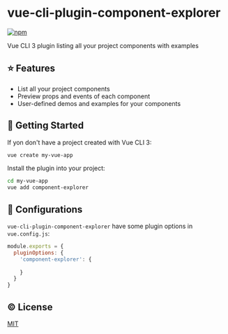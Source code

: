 # vue-cli-plugin-component-explorer

[![npm](https://img.shields.io/npm/v/vue-cli-plugin-component-explorer.svg)](https://www.npmjs.com/package/vue-cli-plugin-component-explorer)

Vue CLI 3 plugin listing all your project components with examples

## :star: Features
- List all your project components
- Preview props and events of each component
- User-defined demos and examples for your components

## :rocket: Getting Started
If yon don't have a project created with Vue CLI 3:

```sh
vue create my-vue-app
```

Install the plugin into your project:

```sh
cd my-vue-app
vue add component-explorer
```

## :wrench: Configurations

`vue-cli-plugin-component-explorer` have some plugin options in `vue.config.js`:

```js
module.exports = {
  pluginOptions: {
    'component-explorer': {
      
    }
  }
}
```

## :copyright: License

[MIT](http://opensource.org/licenses/MIT)
